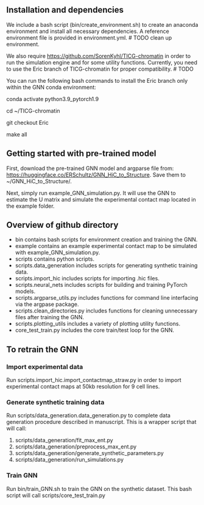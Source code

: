 ## Installation and dependencies

We include a bash script (bin/create_environment.sh) to create an anaconda environment and install all necessary dependencies. A reference environment file is provided in environment.yml. # TODO clean up environment.

We also require https://github.com/SorenKyhl/TICG-chromatin in order to run the simulation engine and for some utility functions. Currently, you need to use the Eric branch of TICG-chromatin for proper compatibility. # TODO

You can run the following bash commands to install the Eric branch only within the GNN conda environment:

conda activate python3.9_pytorch1.9

cd ~/TICG-chromatin

git checkout Eric

make all

## Getting started with pre-trained model
First, download the pre-trained GNN model and argparse file from: https://huggingface.co/ERSchultz/GNN_HiC_to_Structure. Save them to ~/GNN_HiC_to_Structure/.

Next, simply run example_GNN_simulation.py. It will use the GNN to estimate the U matrix and simulate the experimental contact map located in the example folder.

## Overview of github directory
- bin contains bash scripts for environment creation and training the GNN.
- example contains an example experimental contact map to be simulated with example_GNN_simulation.py.
- scripts contains python scripts.
- scripts.data_generation includes scripts for generating synthetic training data.
- scripts.import_hic includes scripts for importing .hic files.
- scripts.neural_nets includes scripts for building and training PyTorch models.
- scripts.argparse_utils.py includes functions for command line interfacing via the argpase package.
- scripts.clean_directories.py includes functions for cleaning unnecessary files after training the GNN.
- scripts.plotting_utils includes a variety of plotting utility functions.
- core_test_train.py includes the core train/test loop for the GNN.


## To retrain the GNN
### Import experimental data
Run scripts.import_hic.import_contactmap_straw.py in order to import experimental contact maps at 50kb resolution for 9 cell lines.

### Generate synthetic training data
Run scripts/data_generation.data_generation.py to complete data generation procedure described in manuscript. This is a wrapper script that will call:
1) scripts/data_generation/fit_max_ent.py
2) scripts/data_generation/preprocess_max_ent.py
3) scripts/data_generation/generate_synthetic_parameters.py
3) scripts/data_generation/run_simulations.py

### Train GNN
Run bin/train_GNN.sh to train the GNN on the synthetic dataset. This bash script will call scripts/core_test_train.py
